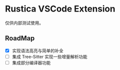 # Rustica VSCode Extension

仅供内部测试使用。

## RoadMap

- [x] 实现语法高亮与简单的补全
- [ ] 集成 Tree-Sitter 实现一些增量解析功能
- [ ] 集成部分编译器功能
